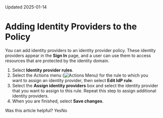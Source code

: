 Updated 2025-01-14
# Adding Identity Providers to the Policy
You can add identity providers to an identity provider policy. These identity providers appear in the **Sign In** page, and a user can use them to access resources that are protected by the identity domain.
  1. Select **Identity provider rules**.
  2. Select the Actions menu (![Actions Menu](https://docs.oracle.com/en-us/iaas/Content/libraries/global-images/actions-menu.png)) for the rule to which you want to assign an identity provider, then select **Edit IdP rule**.
  3. Select the **Assign identity providers** box and select the identity provider that you want to assign to this rule.
Repeat this step to assign additional identity providers.
  4. When you are finished, select **Save changes**.


Was this article helpful?
YesNo

